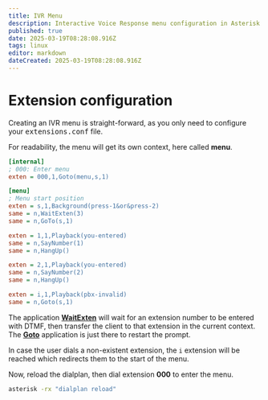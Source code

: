 ```yaml
---
title: IVR Menu
description: Interactive Voice Response menu configuration in Asterisk
published: true
date: 2025-03-19T08:28:08.916Z
tags: linux
editor: markdown
dateCreated: 2025-03-19T08:28:08.916Z
---
```


# Extension configuration

Creating an IVR menu is straight-forward, as you only need to configure your <kbd>extensions.conf</kbd> file.

For readability, the menu will get its own context, here called **menu**.

```ini
[internal]
; 000: Enter menu
exten = 000,1,Goto(menu,s,1)

[menu]
; Menu start position
exten = s,1,Background(press-1&or&press-2)
same = n,WaitExten(3)
same = n,GoTo(s,1)

exten = 1,1,Playback(you-entered)
same = n,SayNumber(1)
same = n,HangUp()

exten = 2,1,Playback(you-entered)
same = n,SayNumber(2)
same = n,HangUp()

exten = i,1,Playback(pbx-invalid)
same = n,Goto(s,1)
```

The application [**WaitExten**](https://docs.asterisk.org/Latest_API/API_Documentation/Dialplan_Applications/WaitExten/) will wait for an extension number to be entered with DTMF, then transfer the client to that extension in the current context. The [**Goto**](https://docs.asterisk.org/Latest_API/API_Documentation/Dialplan_Applications/Goto/) application is just there to restart the prompt.

In case the user dials a non-existent extension, the `i` extension will be reached which redirects them to the start of the menu.

Now, reload the dialplan, then dial extension **000** to enter the menu.

```bash
asterisk -rx "dialplan reload"
```
